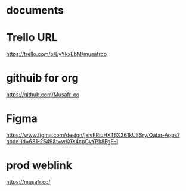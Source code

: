 # documents


# Trello URL
https://trello.com/b/EyYkxEbM/musafrco

# githuib for org
https://github.com/Musafr-co

# Figma
https://www.figma.com/design/jxivFRluHXT6X361kUESry/Qatar-Apps?node-id=681-2549&t=wK9X4cpCyYPk8FgF-1


# prod weblink
https://musafr.co/

